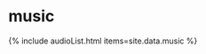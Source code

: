 # music

{% include audioList.html items=site.data.music %}
<script type="text/javascript">
  document.querySelectorAll('audio').forEach(item => {
    item.addEventListener('ended',function(e) {
        var allAudios = document.getElementsByTagName('audio');
        allAudios.forEach((a, i) => {
          if (a.id === e.currentTarget.id) {
            var next = allAudios[i+1 + 1];
            if (next) {
              next.play();
              break;
            }
          }
        });
    });
  });
</script>
